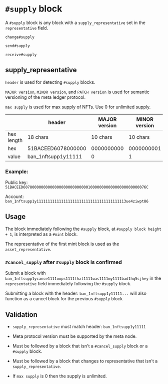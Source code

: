# `#supply` block

A `#supply` block is any block with a `supply_representative` set in the `representative` field.

`change#supply`

`send#supply`

`receive#supply`


## supply_representative

`header` is used for detecting `#supply` blocks.

`MAJOR version`, `MINOR version`, and `PATCH version` is used for semantic versioning of the meta ledger protocol.

`max supply` is used for max supply of NFTs. Use 0 for unlimited supply.

|             | header                  | MAJOR version  | MINOR version | PATCH version | max supply       |
| ----------- | ----------------------- | -------------- | ------------- | ------------- | ---------------- |
| hex length  | 18 chars                | 10 chars       | 10 chars      | 10 chars      | 16 chars         |
| hex         | 51BACEED6078000000      | 0000000000     | 0000000001    | 0000000000    | 000000000000076C |
| value       | ban_1nftsupp1y11111     | 0              | 1             | 0             | 1900             |


### Example:

Public key:
`51BACEED6078000000000000000000000000010000000000000000000000076C`

Account:
`ban_1nftsupp1y111111111111111111111i111111111111111113ue4ziwpt86`


## Usage

The block immediately following the `#supply` block, at `#supply block height + 1`, is interpreted as a `#mint` block.

The representative of the first mint block is used as the `asset_representative`.


### `#cancel_supply` after `#supply` block is confirmed

Submit a block with `ban_1nftsupp1ycance1111oops1111that1111was1111my1111bad1hq5sjhey` in the `representative` field immediately following the `#supply` block.

Submitting a block with the header: `ban_1nftsupp1y11111...` will also function as a cancel block for the previous `#supply` block


## Validation

* `supply_representative` must match header: `ban_1nftsupp1y11111`

* Meta protocol version must be supported by the meta node.

* Must be followed by a block that isn't a `#cancel_supply` block or a `#supply` block.

* Must be followed by a block that changes to representative that isn't a `supply_representative`.

* If `max supply` is 0 then the supply is unlimited.
